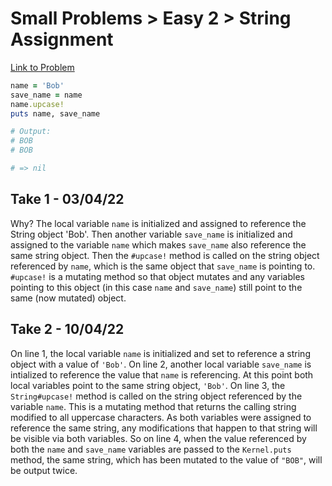 # Small Problems > Easy 2 > String Assignment
[Link to Problem](https://launchschool.com/exercises/a12ef94e)

```ruby
name = 'Bob'
save_name = name
name.upcase!
puts name, save_name

# Output:
# BOB
# BOB

# => nil
```

## Take 1 - 03/04/22

Why? The local variable `name` is initialized and assigned to reference the String object
'Bob'. Then another variable `save_name` is initialized and assigned to the variable `name` 
which makes `save_name` also reference the same string object. Then the `#upcase!` method is 
called on the string object referenced by `name`, which is the same object that `save_name` 
is pointing to. `#upcase!` is a mutating method so that object mutates and any variables
pointing to this object (in this case `name` and `save_name`) still point to the same 
(now mutated) object.


## Take 2 - 10/04/22

On line 1, the local variable `name` is initialized and set to reference a string object with a value of `'Bob'`. On line 2, another local variable `save_name` is intialized to reference the value that `name` is referencing. At this point both local variables point to the same string object, `'Bob'`. On line 3, the `String#upcase!` method is called on the string object referenced by the variable `name`. This is a mutating method that returns the calling string modified to all uppercase characters. As both variables were assigned to reference the same string, any modifications that happen to that string will be visible via both variables. So on line 4, when the value referenced by both the `name` and `save_name` variables are passed to the `Kernel.puts` method, the same string, which has been mutated to the value of `"BOB"`, will be output twice.